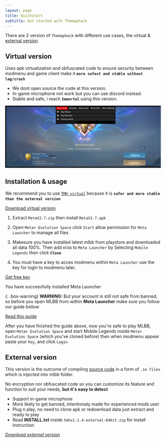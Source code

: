 ```yaml
---
layout: page
title: Quickstart
subtitle: Get started with Themaphack
---
```


There are 2 version of `Themaphack` with different use cases, the virtual & [external version](https://themaphack.com/build)

## Virtual version

Uses apk virtualization and obfuscated code to ensure security between modmenu and game client make it **`more safest and stable without lag/crash`**

* We dont open source the code at this version.
* In-game microphone not work but you can use discord instead.
* Stable and safe, i reach **`Immortal`** using this version.

![screenshot](/assets/img/tmh_vip.jpg)

## Installation & usage

We recommend you to use [`TMH virtual`](https://www.patreon.com/posts/136751555?utm_campaign=postshare_creator&utm_content=android_share) because it is **`safer and more stable than the external version`**

<div class="hero"><a href="https://www.patreon.com/posts/136751555?utm_campaign=postshare_creator&utm_content=android_share" class="btn btn-success btn-lg"><i class="bi bi-download"></i> Download virtual version</a></div>

1. Extract `MetaV2.7.zip` then install `MetaV2.7.apk`

2. Open `Meta+ Evolution Space` click `Start` allow permission for `Meta Launcher` to manage all files

3. Makesure you have installed latest mlbb from playstore and downloaded all data 100%. Then add `mlbb` to `Meta Launcher` by Selecting `Mobile Legends` then click **`Clone`**

4. You must have a key to acces modmenu within `Meta Launcher` 
use the key for login to modmenu later.

<p class="text-center">
<a href="https://www.patreon.com/posts/free-trial-for-136232546" class="btn btn-primary"> <i class="bi bi-key"></i> Get free key</a></p>

<p class="lead">
  You have succeesfully installed Meta Launcher
</p>

{: .box-warning}
**WARNING:** But your account is still not safe from banned, so before you open MLBB from within **Meta Launcher** make sure you follow our guide bellow
<p class="text-center">
<a href="https://www.patreon.com/posts/130259867?utm_campaign=postshare_creator&utm_content=android_share" class="btn btn-primary"> <i class="bi bi-bookmark-check-fill"></i> Read this guide</a></p>

After you have finished the guide above, now you're safe to play MLBB, open `Meta+ Evolution Space` and start Mobile Legends inside `Meta+ Evolution Space` (which you've cloned before) then when modmenu appear paste your `Key`, and click `Login` 

## External version

This version is the outcome of compiling [source code](https://themaphack.com/build) in a form of `.so files` which is injected into mlbb folder. 

No encryption nor obfuscated code so you can customize its feature and function to suit your needs, **but it's easy to detect**

* Support in-game microphone
* More likely to get banned, intentionaly made for experienced mods user
* Plug n play, no need to clone apk or redownload data just extract and ready to play
* Read **INSTALL.txt** inside `tmhv1.1.4-external-64bit.zip` for install instruction

<div class="hero">
<a href="https://github.com/anggorodhanumurti/themaphack/releases/download/v1.1.4-external-64bit/tmhv1.1.4-external-64bit.zip" class="btn btn-primary"><i class="bi bi-download"> Download external version</i></a></div>